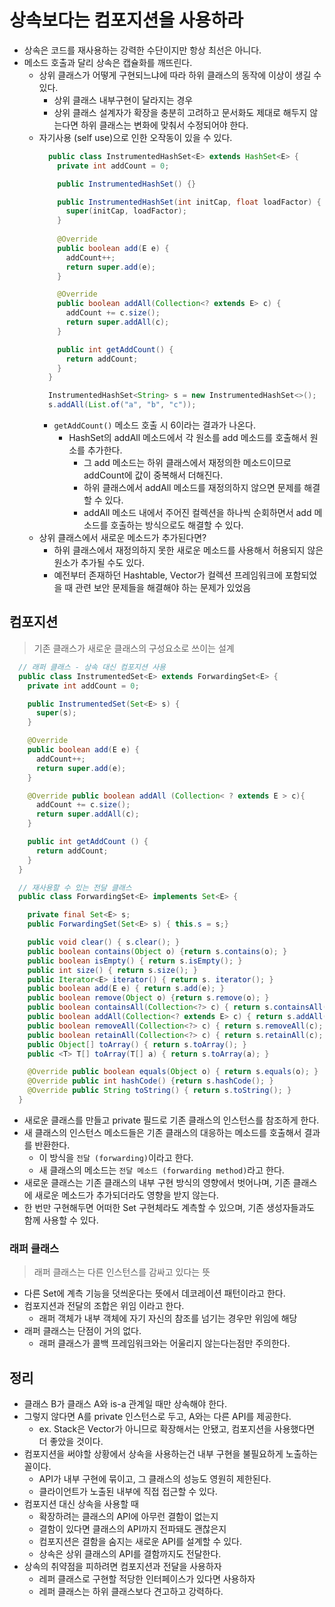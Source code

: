 # 상속보다는 컴포지션을 사용하라
- 상속은 코드를 재사용하는 강력한 수단이지만 항상 최선은 아니다.
- 메소드 호출과 달리 상속은 캡슐화를 깨뜨린다.
  - 상위 클래스가 어떻게 구현되느냐에 따라 하위 클래스의 동작에 이상이 생길 수 있다.
    - 상위 클래스 내부구현이 달라지는 경우
    - 상위 클래스 설계자가 확장을 충분히 고려하고 문서화도 제대로 해두지 않는다면 하위 클래스는 변화에 맞춰서 수정되어야 한다.
  - 자기사용 (self use)으로 인한 오작동이 있을 수 있다.
    ```java
      public class InstrumentedHashSet<E> extends HashSet<E> {
        private int addCount = 0;

        public InstrumentedHashSet() {}

        public InstrumentedHashSet(int initCap, float loadFactor) {
          super(initCap, loadFactor);
        }
        
        @Override
        public boolean add(E e) {
          addCount++;
          return super.add(e);
        }

        @Override
        public boolean addAll(Collection<? extends E> c) {
          addCount += c.size();
          return super.addAll(c);
        }

        public int getAddCount() {
          return addCount;
        }
      }
    ```
    ```java
      InstrumentedHashSet<String> s = new InstrumentedHashSet<>();
      s.addAll(List.of("a", "b", "c"));
    ```
    - `getAddCount()` 메소드 호출 시 6이라는 결과가 나온다.
      - HashSet의 addAll 메소드에서 각 원소를 add 메소드를 호출해서 원소를 추가한다.
        - 그 add 메소드는 하위 클래스에서 재정의한 메소드이므로 addCount에 값이 중복해서 더해진다.
        - 하위 클래스에서 addAll 메소드를 재정의하지 않으면 문제를 해결할 수 있다.
        - addAll 메소드 내에서 주어진 컬렉션을 하나씩 순회하면서 add 메소드를 호출하는 방식으로도 해결할 수 있다.
  - 상위 클래스에서 새로운 메소드가 추가된다면?
    - 하위 클래스에서 재정의하지 못한 새로운 메소드를 사용해서 허용되지 않은 원소가 추가될 수도 있다.
    - 예전부터 존재하던 Hashtable, Vector가 컬렉션 프레임워크에 포함되었을 때 관련 보안 문제들을 해결해야 하는 문제가 있었음

## 컴포지션
> 기존 클래스가 새로운 클래스의 구성요소로 쓰이는 설계

```java
  // 래퍼 클래스 - 상속 대신 컴포지션 사용
  public class InstrumentedSet<E> extends ForwardingSet<E> {
    private int addCount = 0;

    public InstrumentedSet(Set<E> s) {
      super(s);
    }

    @Override
    public boolean add(E e) {
      addCount++;
      return super.add(e);
    }

    @Override public boolean addAll (Collection< ? extends E > c){
      addCount += c.size();
      return super.addAll(c);
    }

    public int getAddCount () {
      return addCount;
    }
  }
```
```java
  // 재사용할 수 있는 전달 클래스
  public class ForwardingSet<E> implements Set<E> {

    private final Set<E> s;
    public ForwardingSet(Set<E> s) { this.s = s;}

    public void clear() { s.clear(); }
    public boolean contains(Object o) {return s.contains(o); }
    public boolean isEmpty() { return s.isEmpty(); }
    public int size() { return s.size(); }
    public Iterator<E> iterator() { return s. iterator(); }
    public boolean add(E e) { return s.add(e); }
    public boolean remove(Object o) {return s.remove(o); }
    public boolean containsAll(Collection<?> c) { return s.containsAll(c); }
    public boolean addAll(Collection<? extends E> c) { return s.addAll(c); }
    public boolean removeAll(Collection<?> c) { return s.removeAll(c); }
    public boolean retainAll(Collection<?> c) { return s.retainAll(c); }
    public Object[] toArray() { return s.toArray(); }
    public <T> T[] toArray(T[] a) { return s.toArray(a); }

    @Override public boolean equals(Object o) { return s.equals(o); }
    @Override public int hashCode() {return s.hashCode(); }
    @Override public String toString() { return s.toString(); }
  }
```
- 새로운 클래스를 만들고 private 필드로 기존 클래스의 인스턴스를 참조하게 한다.
- 새 클래스의 인스턴스 메소드들은 기존 클래스의 대응하는 메소드를 호출해서 결과를 반환한다.
  - 이 방식을 `전달 (forwarding)`이라고 한다.
  - 새 클래스의 메소드는 `전달 메소드 (forwarding method)`라고 한다.
- 새로운 클래스는 기존 클래스의 내부 구현 방식의 영향에서 벗어나며, 기존 클래스에 새로운 메소드가 추가되더라도 영향을 받지 않는다.
- 한 번만 구현해두면 어떠한 Set 구현체라도 계측할 수 있으며, 기존 생성자들과도 함께 사용할 수 있다.

### 래퍼 클래스
> 래퍼 클래스는 다른 인스턴스를 감싸고 있다는 뜻

- 다른 Set에 계측 기능을 덧씌운다는 뜻에서 데코레이션 패턴이라고 한다.
- 컴포지션과 전달의 조합은 위임 이라고 한다.
  - 래퍼 객체가 내부 객체에 자기 자신의 참조를 넘기는 경우만 위임에 해당
- 래퍼 클래스는 단점이 거의 없다.
  - 래퍼 클래스가 콜백 프레임워크와는 어울리지 않는다는점만 주의한다.

## 정리
- 클래스 B가 클래스 A와 is-a 관계일 때만 상속해야 한다.
- 그렇지 않다면 A를 private 인스턴스로 두고, A와는 다른 API를 제공한다.
  - ex. Stack은 Vector가 아니므로 확장해서는 안됐고, 컴포지션을 사용했다면 더 좋았을 것이다.
- 컴포지션을 써야할 상황에서 상속을 사용하는건 내부 구현을 불필요하게 노출하는 꼴이다.
  - API가 내부 구현에 묶이고, 그 클래스의 성능도 영원히 제한된다.
  - 클라이언트가 노출된 내부에 직접 접근할 수 있다.
- 컴포지션 대신 상속을 사용할 때
  - 확장하려는 클래스의 API에 아무런 결함이 없는지
  - 결함이 있다면 클래스의 API까지 전파돼도 괜찮은지
  - 컴포지션은 결함을 숨지는 새로운 API를 설계할 수 있다.
  - 상속은 상위 클래스의 API를 결함까지도 전달한다.
- 상속의 취약점을 피하려면 컴포지션과 전달을 사용하자
  - 레퍼 클래스로 구현할 적당한 인터페이스가 있다면 사용하자
  - 레퍼 클래스는 하위 클래스보다 견고하고 강력하다.

